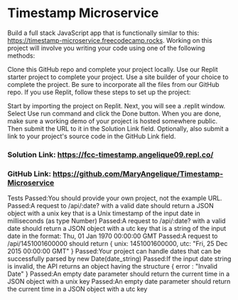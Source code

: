 #  Timestamp Microservice
Build a full stack JavaScript app that is functionally similar to this: https://timestamp-microservice.freecodecamp.rocks. Working on this project will involve you writing your code using one of the following methods:

Clone this GitHub repo and complete your project locally.
Use our Replit starter project to complete your project.
Use a site builder of your choice to complete the project. Be sure to incorporate all the files from our GitHub repo.
If you use Replit, follow these steps to set up the project:

Start by importing the project on Replit.
Next, you will see a .replit window.
Select Use run command and click the Done button.
When you are done, make sure a working demo of your project is hosted somewhere public. Then submit the URL to it in the Solution Link field. Optionally, also submit a link to your project's source code in the GitHub Link field.


### Solution Link: https://fcc-timestamp.angelique09.repl.co/
### GitHub Link: https://github.com/MaryAngelique/Timestamp-Microservice


Tests
Passed:You should provide your own project, not the example URL.
Passed:A request to /api/:date? with a valid date should return a JSON object with a unix key that is a Unix timestamp of the input date in milliseconds (as type Number)
Passed:A request to /api/:date? with a valid date should return a JSON object with a utc key that is a string of the input date in the format: Thu, 01 Jan 1970 00:00:00 GMT
Passed:A request to /api/1451001600000 should return { unix: 1451001600000, utc: "Fri, 25 Dec 2015 00:00:00 GMT" }
Passed:Your project can handle dates that can be successfully parsed by new Date(date_string)
Passed:If the input date string is invalid, the API returns an object having the structure { error : "Invalid Date" }
Passed:An empty date parameter should return the current time in a JSON object with a unix key
Passed:An empty date parameter should return the current time in a JSON object with a utc key
